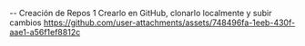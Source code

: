 -- Creación de Repos 1
Crearlo en GitHub, clonarlo localmente y subir cambios
https://github.com/user-attachments/assets/748496fa-1eeb-430f-aae1-a56f1ef8812c
